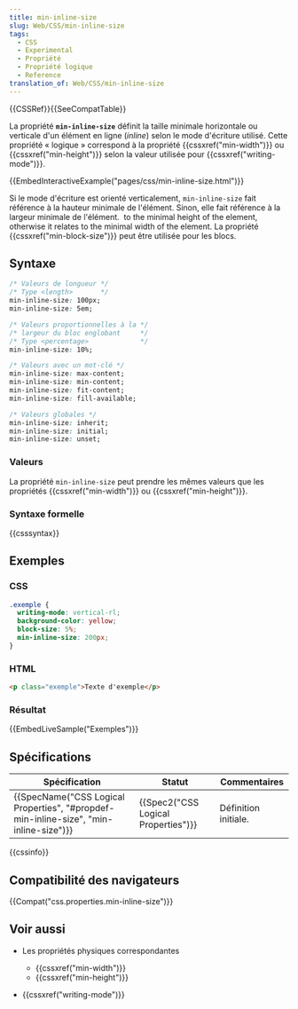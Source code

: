 ```yaml
---
title: min-inline-size
slug: Web/CSS/min-inline-size
tags:
  - CSS
  - Experimental
  - Propriété
  - Propriété logique
  - Reference
translation_of: Web/CSS/min-inline-size
---
```

{{CSSRef}}{{SeeCompatTable}}

La propriété **`min-inline-size`** définit la taille minimale horizontale ou verticale d'un élément en ligne (_inline_) selon le mode d'écriture utilisé. Cette propriété « logique » correspond à la propriété {{cssxref("min-width")}} ou {{cssxref("min-height")}} selon la valeur utilisée pour {{cssxref("writing-mode")}}.

{{EmbedInteractiveExample("pages/css/min-inline-size.html")}}

Si le mode d'écriture est orienté verticalement, `min-inline-size` fait référence à la hauteur minimale de l'élément. Sinon, elle fait référence à la largeur minimale de l'élément.  to the minimal height of the element, otherwise it relates to the minimal width of the element. La propriété {{cssxref("min-block-size")}} peut être utilisée pour les blocs.

## Syntaxe

```css
/* Valeurs de longueur */
/* Type <length>       */
min-inline-size: 100px;
min-inline-size: 5em;

/* Valeurs proportionnelles à la */
/* largeur du bloc englobant     */
/* Type <percentage>             */
min-inline-size: 10%;

/* Valeurs avec un mot-clé */
min-inline-size: max-content;
min-inline-size: min-content;
min-inline-size: fit-content;
min-inline-size: fill-available;

/* Valeurs globales */
min-inline-size: inherit;
min-inline-size: initial;
min-inline-size: unset;
```

### Valeurs

La propriété `min-inline-size` peut prendre les mêmes valeurs que les propriétés {{cssxref("min-width")}} ou {{cssxref("min-height")}}.

### Syntaxe formelle

{{csssyntax}}

## Exemples

### CSS

```css
.exemple {
  writing-mode: vertical-rl;
  background-color: yellow;
  block-size: 5%;
  min-inline-size: 200px;
}
```

### HTML

```html
<p class="exemple">Texte d'exemple</p>
```

### Résultat

{{EmbedLiveSample("Exemples")}}

## Spécifications

| Spécification                                                                                                    | Statut                                           | Commentaires         |
| ---------------------------------------------------------------------------------------------------------------- | ------------------------------------------------ | -------------------- |
| {{SpecName("CSS Logical Properties", "#propdef-min-inline-size", "min-inline-size")}} | {{Spec2("CSS Logical Properties")}} | Définition initiale. |

{{cssinfo}}

## Compatibilité des navigateurs

{{Compat("css.properties.min-inline-size")}}

## Voir aussi

- Les propriétés physiques correspondantes

  - {{cssxref("min-width")}}
  - {{cssxref("min-height")}}

- {{cssxref("writing-mode")}}
